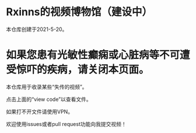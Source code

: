 # Rxinns的视频博物馆（建设中）
本仓库创建于2021-5-20。

# 如果您患有光敏性癫痫或心脏病等不可遭受惊吓的疾病，请关闭本页面。

本仓库用于收录某些“失传的视频”。

点击上面的“view code”以查看文件。

如果打不开文件请使用VPN。

欢迎使用issues或者pull request功能向我提交视频！